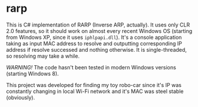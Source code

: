 # rarp
This is C# implementation of RARP (Inverse ARP, actually). It uses only CLR 2.0 features, so it should work on almost every recent Windows OS (starting from Windows XP, since it uses `iphlpapi.dll`). It's a console application taking as input MAC address to resolve and outputting corresponding IP address if resolve successed and nothing otherwise. It is single-threaded, so resolving may take a while.

*WARNING!* The code hasn't been tested in modern Windows versions (starting Windows 8).

This project was developed for finding my toy robo-car since it's IP was constantly changing in local Wi-Fi network 
and it's MAC was steel stable (obviously).
